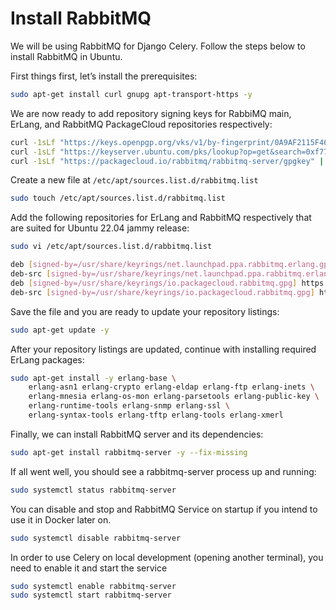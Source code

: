 # Install RabbitMQ

We will be using RabbitMQ for Django Celery. Follow the steps below to install
RabbitMQ in Ubuntu.

First things first, let’s install the prerequisites:

```bash
sudo apt-get install curl gnupg apt-transport-https -y
```

We are now ready to add repository signing keys for RabbiMQ main, ErLang, and
RabbitMQ PackageCloud repositories respectively:

```bash
curl -1sLf "https://keys.openpgp.org/vks/v1/by-fingerprint/0A9AF2115F4687BD29803A206B73A36E6026DFCA" | sudo gpg --dearmor | sudo tee /usr/share/keyrings/com.rabbitmq.team.gpg > /dev/null
curl -1sLf "https://keyserver.ubuntu.com/pks/lookup?op=get&search=0xf77f1eda57ebb1cc" | sudo gpg --dearmor | sudo tee /usr/share/keyrings/net.launchpad.ppa.rabbitmq.erlang.gpg > /dev/null
curl -1sLf "https://packagecloud.io/rabbitmq/rabbitmq-server/gpgkey" | sudo gpg --dearmor | sudo tee /usr/share/keyrings/io.packagecloud.rabbitmq.gpg > /dev/null
```

Create a new file at `/etc/apt/sources.list.d/rabbitmq.list`

```bash
sudo touch /etc/apt/sources.list.d/rabbitmq.list
```

Add the following repositories for ErLang and RabbitMQ respectively that are
suited for Ubuntu 22.04 jammy release:

```bash
sudo vi /etc/apt/sources.list.d/rabbitmq.list
```

```bash
deb [signed-by=/usr/share/keyrings/net.launchpad.ppa.rabbitmq.erlang.gpg] http://ppa.launchpad.net/rabbitmq/rabbitmq-erlang/ubuntu jammy main
deb-src [signed-by=/usr/share/keyrings/net.launchpad.ppa.rabbitmq.erlang.gpg] http://ppa.launchpad.net/rabbitmq/rabbitmq-erlang/ubuntu jammy main
deb [signed-by=/usr/share/keyrings/io.packagecloud.rabbitmq.gpg] https://packagecloud.io/rabbitmq/rabbitmq-server/ubuntu/ jammy main
deb-src [signed-by=/usr/share/keyrings/io.packagecloud.rabbitmq.gpg] https://packagecloud.io/rabbitmq/rabbitmq-server/ubuntu/ jammy main
```

Save the file and you are ready to update your repository listings:

```bash
sudo apt-get update -y
```

After your repository listings are updated, continue with installing required
ErLang packages:

```bash
sudo apt-get install -y erlang-base \
    erlang-asn1 erlang-crypto erlang-eldap erlang-ftp erlang-inets \
    erlang-mnesia erlang-os-mon erlang-parsetools erlang-public-key \
    erlang-runtime-tools erlang-snmp erlang-ssl \
    erlang-syntax-tools erlang-tftp erlang-tools erlang-xmerl
```

Finally, we can install RabbitMQ server and its dependencies:

```bash
sudo apt-get install rabbitmq-server -y --fix-missing
```

If all went well, you should see a rabbitmq-server process up and running:

```bash
sudo systemctl status rabbitmq-server
```

You can disable and stop and RabbitMQ Service on startup if you intend to use it
in Docker later on.

```bash
sudo systemctl disable rabbitmq-server
```

In order to use Celery on local development (opening another terminal), you need
to enable it and start the service

```bash
sudo systemctl enable rabbitmq-server
sudo systemctl start rabbitmq-server
```
